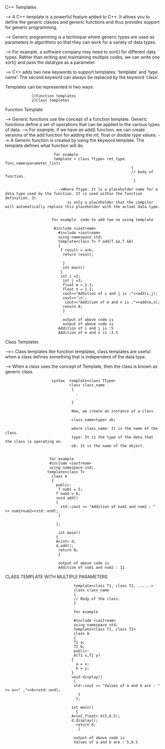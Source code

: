  C++ Templates
 

--> A C++ template is a powerful feature added to C++. It allows you to define the generic classes and generic functions and thus provides support for generic 
   programming.

--> Generic programming is a technique where generic types are used as parameters in algorithms so that they can work for a variety of data types.

--> For example, a software company may need to sort() for different data types. Rather than writing and maintaining multiple codes, we can write one sort() and pass 
     the datatype as a parameter. 

--> C++ adds two new keywords to support templates: ‘template’ and ‘type name’. The second keyword can always be replaced by the keyword ‘class’.

Templates can be represented in two ways:

                1)Function templates
                2)Class templates


Function Template

--> Generic functions use the concept of a function template. Generic functions define a set of operations that can be applied to the various types of data.
-->  For example, if we have an add() function, we can create versions of the add function for adding the int, float or double 
    type values.
--> A Generic function is created by using the keyword template. The template defines what function will do.

                          for example                    
                          template < class Ttype> ret_type func_name(parameter_list)  
                                                             {  
                                                             // body of function.  
                                                              }  
                                                              
                           -->Where Ttype: It is a placeholder name for a data type used by the function. It is used within the function definition. It 
                                is only a placeholder that the compiler will automatically replace this placeholder with the actual data type.   


                         for example  code to add two no using template
                          
                          #include <iostream>  
                            #include <iostream>  
                            using namespace std;  
                            template<class T> T add(T &a,T &b)  
                            {  
                             T result = a+b;  
                              return result;  
      
                              }  
                              int main()  
                             {  
                             int i =2;  
                              int j =3;  
                              float m = 2.3;  
                              float n = 1.2;  
                              cout<<"Addition of i and j is :"<<add(i,j);                            
                              cout<<'\n';  
                               cout<<"Addition of m and n is :"<<add(m,n);  
                              return 0;  
                              }

                              output of above code is
                              output of above code is 
                            Addition of i and j is :5
                            Addition of m and n is :3.5

Class Templates

-->> Class templates like function templates, class templates are useful when a class defines something that is independent of the data type.

--> When a class uses the concept of Template, then the class is known as generic class.

                         syntax  template<class Ttype>  
                                 class class_name  
                                  {  
                                    .  
                                    .  
                                  }

                                  Now, we create an instance of a class

                                  class_name<type> ob;
                                  
                                  where class_name: It is the name of the class.
                                  type: It is the type of the data that the class is operating on.
                                  ob: It is the name of the object.


                        for example
                        #include <iostream>  
                        using namespace std;  
                       template<class T>  
                         class A   
                         {  
                           public:  
                            T num1 = 5;  
                           T num2 = 6;  
                           void add()  
                           {  
                             std::cout << "Addition of num1 and num2 : " << num1+num2<<std::endl;  
                            }  
      
                           };  
  
                            int main()  
                           {  
                           A<int> d;  
                           d.add();  
                            return 0;  
                            }

                            output of above code is
                            Addition of num1 and num2 : 11


  CLASS TEMPLATE WITH MULTIPLE PARAMETERS

                                   template<class T1, class T2, ......>   
                                   class class_name  
                                   {  
                                   // Body of the class.  
                                   }  
                                 
                                   for example

                                   #include <iostream>  
                                   using namespace std;  
                                   template<class T1, class T2>  
                                   class A   
                                   {  
                                   T1 a;  
                                   T2 b;  
                                   public:  
                                   A(T1 x,T2 y)  
                                  {  
                                    a = x;  
                                    b = y;  
                                  }  
                                  void display()  
                                   {  
                                   std::cout << "Values of a and b are : " << a<<" ,"<<b<<std::endl;  
                                     }  
                                    };  
  
                                  int main()  
                                    {  
                                  A<int,float> d(5,6.5);  
                                  d.display();  
                                    return 0;  
                                     }
                                     
                                   output of above code is
                                   Values of a and b are : 5,6.5
                         
